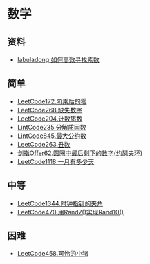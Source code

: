 # 数学
## 资料
- [labuladong:如何高效寻找素数](https://labuladong.gitbook.io/algo/gao-pin-mian-shi-xi-lie/da-yin-su-shu)
## 简单
- [LeetCode172.阶乘后的零](docs/LeetCode172.阶乘后的零.md)
- [LeetCode268.缺失数字](docs/LeetCode268.缺失数字.md)
- [LeetCode204.计数质数](docs/LeetCode204.计数质数.md)
- [LintCode235.分解质因数](docs/LintCode235.分解质因数.md)
- [LintCode845.最大公约数](docs/LintCode845.最大公约数.md)
- [LeetCode263.丑数](docs/LeetCode263.丑数.md)
- [剑指Offer62.圆圈中最后剩下的数字(约瑟夫环)](docs/剑指Offer62.圆圈中最后剩下的数字(约瑟夫环).md)
- [LeetCode1118.一月有多少天](docs/LeetCode1118.一月有多少天.md)
## 中等
- [LeetCode1344.时钟指针的夹角](docs/LeetCode1344.时钟指针的夹角.md)
- [LeetCode470.用Rand7()实现Rand10()](docs/LeetCode470.用Rand7()实现Rand10().md)
## 困难
- [LeetCode458.可怜的小猪](docs/LeetCode458.可怜的小猪.md)